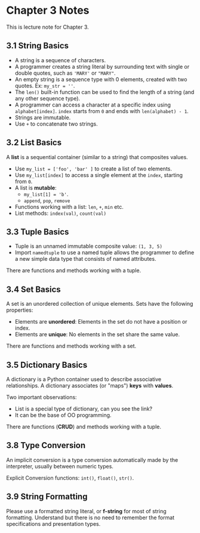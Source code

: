 # Chapter 3 Notes

This is lecture note for Chapter 3.

## 3.1 String Basics

- A string is a sequence of characters.
- A programmer creates a string literal by surrounding text with single or double quotes, such as `'MARY'` or `"MARY"`.
- An empty string is a sequence type with 0 elements, created with two quotes. Ex: `my_str = ''`.
- The `len()` built-in function can be used to find the length of a string (and any other sequence type).
- A programmer can access a character at a specific index using `alphabet[index]`. `index` starts from `0` and ends with `len(alphabet) - 1`.
- Strings are immutable.
- Use `+` to concatenate two strings.

## 3.2 List Basics

A **list** is a sequential container (similar to a string) that composites values.

- Use `my_list = ['foo', 'bar' ]` to create a list of two elements.
- Use `my_list[index]` to access a single element at the `index`, starting from `0`.
- A list is **mutable**:
  - `my_list[1] = 'b'`.
  - `append`, `pop`, `remove`
- Functions working with a list: `len`, `+`, `min` etc.
- List methods: `index(val)`, `count(val)`

## 3.3 Tuple Basics

- Tuple is an unnamed immutable composite value: `(1, 3, 5)`
- Import `namedtuple` to use a named tuple allows the programmer to define a new simple data type that consists of named attributes.

There are functions and methods working with a tuple.

## 3.4 Set Basics

A set is an unordered collection of unique elements. Sets have the following properties:

- Elements are **unordered**: Elements in the set do not have a position or index.
- Elements are **unique**: No elements in the set share the same value.

There are functions and methods working with a set.

## 3.5 Dictionary Basics

A dictionary is a Python container used to describe associative relationships. A dictionary associates (or "maps") **keys** with **values**.

Two important observations:

- List is a special type of dictionary, can you see the link?
- It can be the base of OO programming.

There are functions (**CRUD**) and methods working with a tuple.

## 3.8 Type Conversion

An implicit conversion is a type conversion automatically made by the interpreter, usually between numeric types.

Explicit Conversion functions: `int()`, `float()`, `str()`.

## 3.9 String Formatting

Please use a formatted string literal, or **f-string** for most of string formatting. Understand but there is no need to remember the format specifications and presentation types.
